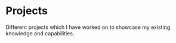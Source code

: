 # Projects
Different projects which I have worked on to showcase my existing knowledge and capabilities.
